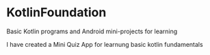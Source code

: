 # KotlinFoundation
Basic Kotlin programs and Android mini-projects for learning

I have created a Mini Quiz App for learnung basic kotlin fundamentals
